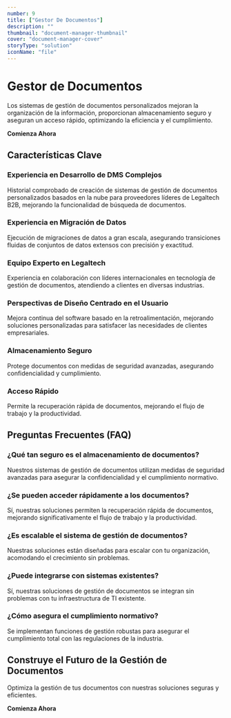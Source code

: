 ```yaml
---
number: 9
title: ["Gestor De Documentos"]
description: ""
thumbnail: "document-manager-thumbnail"
cover: "document-manager-cover"
storyType: "solution"
iconName: "file"
---
```


# Gestor de Documentos

Los sistemas de gestión de documentos personalizados mejoran la organización de la información, proporcionan almacenamiento seguro y aseguran un acceso rápido, optimizando la eficiencia y el cumplimiento.

**Comienza Ahora**

## Características Clave

### Experiencia en Desarrollo de DMS Complejos

Historial comprobado de creación de sistemas de gestión de documentos personalizados basados en la nube para proveedores líderes de Legaltech B2B, mejorando la funcionalidad de búsqueda de documentos.

### Experiencia en Migración de Datos

Ejecución de migraciones de datos a gran escala, asegurando transiciones fluidas de conjuntos de datos extensos con precisión y exactitud.

### Equipo Experto en Legaltech

Experiencia en colaboración con líderes internacionales en tecnología de gestión de documentos, atendiendo a clientes en diversas industrias.

### Perspectivas de Diseño Centrado en el Usuario

Mejora continua del software basado en la retroalimentación, mejorando soluciones personalizadas para satisfacer las necesidades de clientes empresariales.

### Almacenamiento Seguro

Protege documentos con medidas de seguridad avanzadas, asegurando confidencialidad y cumplimiento.

### Acceso Rápido

Permite la recuperación rápida de documentos, mejorando el flujo de trabajo y la productividad.

## Preguntas Frecuentes (FAQ)

### ¿Qué tan seguro es el almacenamiento de documentos?

Nuestros sistemas de gestión de documentos utilizan medidas de seguridad avanzadas para asegurar la confidencialidad y el cumplimiento normativo.

### ¿Se pueden acceder rápidamente a los documentos?

Sí, nuestras soluciones permiten la recuperación rápida de documentos, mejorando significativamente el flujo de trabajo y la productividad.

### ¿Es escalable el sistema de gestión de documentos?

Nuestras soluciones están diseñadas para escalar con tu organización, acomodando el crecimiento sin problemas.

### ¿Puede integrarse con sistemas existentes?

Sí, nuestras soluciones de gestión de documentos se integran sin problemas con tu infraestructura de TI existente.

### ¿Cómo asegura el cumplimiento normativo?

Se implementan funciones de gestión robustas para asegurar el cumplimiento total con las regulaciones de la industria.

## Construye el Futuro de la Gestión de Documentos

Optimiza la gestión de tus documentos con nuestras soluciones seguras y eficientes.

**Comienza Ahora**
